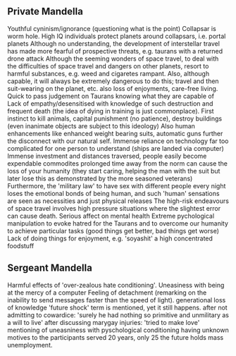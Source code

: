 <!-- SPDX-License-Identifier: zlib-acknowledgement -->

## Private Mandella
Youthful cyninism/ignorance (questioning what is the point)
Collapsar is worm hole. High IQ individuals protect planets around collapsars, i.e. portal planets
Although no understanding, the development of interstellar travel has made more fearful of prospective threats, e.g. taurans with a returned drone attack 
Although the seeming wonders of space travel, to deal with the difficulties of space travel and dangers on other planets, resort to harmful substances, e.g. weed and cigaretes rampant.
Also, although capable, it will always be extremely dangerous to do this; travel and then suit-wearing on the planet, etc.
also loss of enjoyments, care-free living.
Quick to pass judgement on Taurans knowing what they are capable of
Lack of empathy/desensitised with knowledge of such destruction and frequent death (the idea of dying in training is just commonplace). 
First instinct to kill animals, capital punishment (no patience), destroy buildings (even inanimate objects are subject to this ideology)
Also human enhancements like enhanced weight bearing suits, automatic guns further the disconnect with our natural self.
Immense reliance on technology far too complicated for one person to understand (ships are landed via computer)
Immense investment and distances traversed, people easily become expendable commodites
prolonged time away from the norm can cause the loss of your humanity (they start caring, helping the man with the suit but later lose this as demonstrated by the more seasoned veterans)
Furthermore, the 'military law' to have sex with different people every night loses the emotional bonds of being human, and such 'human' sensations are seen as necessities and just physical releases
The high-risk endeavours of space travel involves high pressure situations where the slightest error can cause death. Serious affect on mental health
Extreme pychological manipulation to evoke hatred for the Taurans and to overcome our humanity to achieve particular tasks (good things get better, bad things get worse)
Lack of doing things for enjoyment, e.g. 'soyashit' a high concentrated foodstuff

## Sergeant Mandella
Harmful effects of 'over-zealous hate conditioning'.
Uneasiness with being at the mercy of a computer
Feeling of detachment (remarking on the inability to send messages faster than the speed of light). generational loss of knowledge
'future shock' term is mentioned, yet it still happens.
after not admitting to cowardice: 'surely he had nothing so primitive and unmilitary as a will to live'
after discussing marygay injuries: 'tried to make love'
mentioning of uneasniness with pyschological conditioning having unknown motives to the participants
served 20 years, only 25
the future holds mass unemployment.
